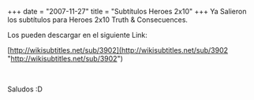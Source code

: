 +++
date = "2007-11-27"
title = "Subtítulos Heroes 2x10"
+++
Ya Salieron los subtítulos para Heroes 2x10 Truth & Consecuences.

Los pueden descargar en el siguiente Link:

[http://wikisubtitles.net/sub/3902](http://wikisubtitles.net/sub/3902 "http://wikisubtitles.net/sub/3902")

&nbsp;

Saludos :D


